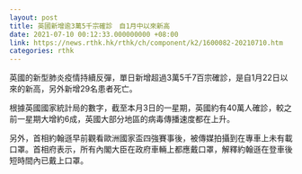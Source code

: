 ```yaml
---
layout: post
title: 英國新增逾3萬5千宗確診　自1月中以來新高
date: 2021-07-10 00:12:33.000000000 +08:00
link: https://news.rthk.hk/rthk/ch/component/k2/1600082-20210710.htm
categories: rthk
---
```


英國的新型肺炎疫情持續反彈，單日新增超過3萬5千7百宗確診，是自1月22日以來的新高，另外新增29名患者死亡。

根據英國國家統計局的數字，截至本月3日的一星期，英國約有40萬人確診，較之前一星期大增約6成，英國大部分地區的病毒傳播速度都在上升。

另外，首相約翰遜早前觀看歐洲國家盃四強賽事後，被傳媒拍攝到在專車上未有載口罩。首相府表示，所有內閣大臣在政府車輛上都應戴口罩，解釋約翰遜在登車後短時間內已戴上口罩。
